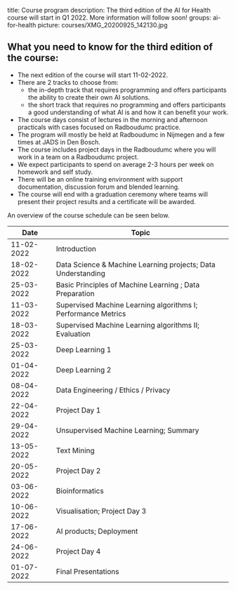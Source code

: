 title: Course program
description: The third edition of the AI for Health course will start in Q1 2022. More information will follow soon!
groups: ai-for-health
picture: courses/XMG_20200925_142130.jpg

## What you need to know for the third edition of the course:
- The next edition of the course will start 11-02-2022.
- There are 2 tracks to choose from: 
  - the in-depth track that requires programming and offers participants the ability to create their own AI solutions.
  - the short track that requires no programming and offers participants a good understanding of what AI is and how it can benefit your work.
- The course days consist of lectures in the morning and afternoon practicals with cases focused on Radboudumc practice.
- The program will mostly be held at Radboudumc in Nijmegen and a few times at JADS in Den Bosch.
- The course includes project days in the Radboudumc where you will work in a team on a Radboudumc project.
- We expect participants to spend on average 2-3 hours per week on homework and self study.
- There will be an online training environment with support documentation, discussion forum and blended learning.
- The course will end with a graduation ceremony where teams will present their project results and a certificate will be awarded.

<!---

- The course will be held on 18 Fridays, with different topics per day, starting in Q1 2022.
- The course days consist of lectures in the morning and afternoon practicals with cases focused on Radboudumc practice.
- The program for the 18 Fridays will mostly be held at Radboudumc in Nijmegen and a few times at JADS in Den Bosch.
- The course includes 4 project days in the Radboudumc where you will work in a team on a Radboudumc project.
- We expect participants to spend on average 2-3 hours per week on homework and self study.
- There will be an online training environment with support documentation, discussion forum and blended learning.
- The course will end with a graduation ceremony where teams will present their project results and a certificate will be awarded.
-->

An overview of the course schedule can be seen below.

| Date  |  Topic  |
| ----- | ------- |
| 11-02-2022 | Introduction | 
| 18-02-2022 | Data Science & Machine Learning projects; Data Understanding |
| 25-03-2022 | Basic Principles of Machine Learning ; Data Preparation |
| 11-03-2022 | Supervised Machine Learning algorithms I; Performance Metrics |
| 18-03-2022 | Supervised Machine Learning algorithms II; Evaluation |
| 25-03-2022 | Deep Learning 1 |
| 01-04-2022 | Deep Learning 2 |
| 08-04-2022 | Data Engineering / Ethics / Privacy |
| 22-04-2022 | Project Day 1 |
| 29-04-2022 | Unsupervised Machine Learning; Summary |
| 13-05-2022 | Text Mining |
| 20-05-2022 | Project Day 2 |
| 03-06-2022 | Bioinformatics |
| 10-06-2022 | Visualisation; Project Day 3 |
| 17-06-2022 | AI products; Deployment | 
| 24-06-2022 | Project Day 4 |
| 01-07-2022 | Final Presentations  |

